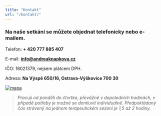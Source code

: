 ```yaml
---
title: "Kontakt"
url: "/kontakt/"
---
```


### Na naše setkání se můžete objednat telefonicky nebo e-mailem.


Telefon: **+ 420 777 885 407**

E-mail: **info@andreaknapkova.cz**

IČO: 18021379, nejsem plátcem DPH.

Adresa: **Na Výspě 650/16, Ostrava-Výškovice 700 30**

[![mapa](/mapa.png)](https://mapy.cz/s/jututamamo)

>*Pracuji od pondělí do čtvrtka, převážně v dopoledních hodinách, v případě potřeby je možné se domluvit individuálně. Předpokládaný čas strávený na jednom terapeutickém sezení je 1,5 až 2 hodiny.*
